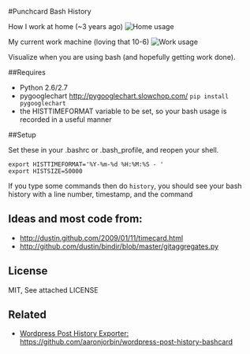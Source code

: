 #Punchcard Bash History

How I work at home (~3 years ago)
![Home usage](https://raw.github.com/askedrelic/bash-history-punchcard/master/sample-home.png)

My current work machine (loving that 10-6)
![Work usage](https://raw.github.com/askedrelic/bash-history-punchcard/master/sample-work.png)

Visualize when you are using bash (and hopefully getting work done).

##Requires

- Python 2.6/2.7
- pygooglechart http://pygooglechart.slowchop.com/ `pip install pygooglechart`
- the HISTTIMEFORMAT variable to be set, so your bash usage is recorded in a useful manner

##Setup

Set these in your .bashrc or .bash_profile, and reopen your shell.

    export HISTTIMEFORMAT='%Y-%m-%d %H:%M:%S - '
    export HISTSIZE=50000

If you type some commands then do `history`, 
you should see your bash history with a line number, timestamp, and the command

## Ideas and most code from:

- http://dustin.github.com/2009/01/11/timecard.html
- http://github.com/dustin/bindir/blob/master/gitaggregates.py

## License

MIT, See attached LICENSE

## Related

- [Wordpress Post History Exporter:](http://aaron.jorb.in/blog/2013/02/punch-card-of-posts-on-this-site/) https://github.com/aaronjorbin/wordpress-post-history-bashcard
